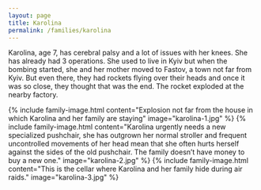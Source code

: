 ```yaml
---
layout: page
title: Karolina
permalink: /families/karolina
---
```

Karolina, age 7, has cerebral palsy and a lot of issues with her knees. She has already had 3 operations. She used to live in Kyiv but when the bombing started, she and her mother moved to Fastov, a town not far from Kyiv. But even there, they had rockets flying over their heads and once it was so close, they thought that was the end. The rocket exploded at the nearby factory.

{% include family-image.html content="Explosion not far from the house in which Karolina and her family are staying" image="karolina-1.jpg" %}
{% include family-image.html content="Karolina urgently needs a new specialized pushchair, she has outgrown her normal stroller and frequent uncontrolled movements of her head mean that she often hurts herself against the sides of the old pushchair. The family doesn’t have money to buy a new one." image="karolina-2.jpg" %}
{% include family-image.html content="This is the cellar where Karolina and her family hide during air raids." image="karolina-3.jpg" %}